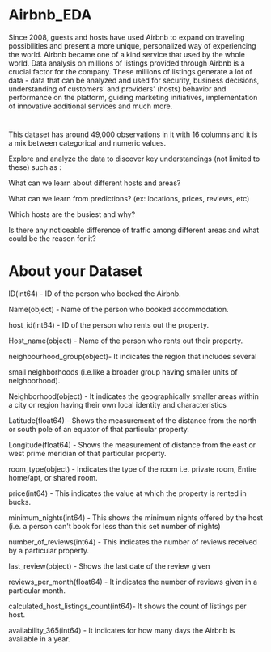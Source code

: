 # Airbnb_EDA

Since 2008, guests and hosts have used Airbnb to expand on traveling possibilities and present a more unique, personalized way of experiencing the world.  Airbnb became one of a kind service that used by the whole world. Data analysis on millions of listings provided through Airbnb is a crucial factor for the company. These millions of listings generate a lot of data - data that can be analyzed and used for security, business decisions, understanding of customers' and providers' (hosts) behavior and performance on the platform, guiding marketing initiatives, implementation of innovative additional services and much more.

#
This dataset has around 49,000 observations in it with 16 columns and it is a mix between categorical and numeric values.


Explore and analyze the data to discover key understandings (not limited to these) such as :


What can we learn about different hosts and areas?

What can we learn from predictions? (ex: locations, prices, reviews, etc)

Which hosts are the busiest and why?

Is there any noticeable difference of traffic among different areas and what could be the reason for it?

# About your Dataset

ID(int64) - ID of the person who booked the Airbnb.

Name(object) - Name of the person who booked accommodation.

host_id(int64) - ID of the person who rents out the property.

Host_name(object) - Name of the person who rents out their property.

neighbourhood_group(object)- It indicates the region that includes several

small neighborhoods (i.e.like a broader group having smaller units of neighborhood).

Neighborhood(object) - It indicates the geographically smaller areas within a city or region having their own local identity and characteristics

Latitude(float64) - Shows the measurement of the distance from the north or south pole of an equator of that particular property.

Longitude(float64) - Shows the measurement of distance from the east or west prime meridian of that particular property.

room_type(object) - Indicates the type of the room i.e. private room, Entire home/apt, or shared room.

price(int64) - This indicates the value at which the property is rented in bucks.

minimum_nights(int64) - This shows the minimum nights offered by the host (i.e. a person can't book for less than this set number of nights)

number_of_reviews(int64) - This indicates the number of reviews received by a particular property.

last_review(object) - Shows the last date of the review given

reviews_per_month(float64) - It indicates the number of reviews given in a particular month.

calculated_host_listings_count(int64)- It shows the count of listings per host.

availability_365(int64) - It indicates for how many days the Airbnb is available in a year.
